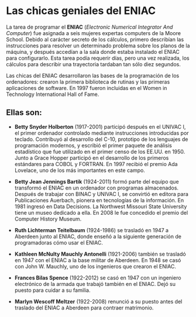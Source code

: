 # **Las chicas geniales del ENIAC**

La tarea de programar el **ENIAC** (_Electronic Numerical Integrator And Computer_) fue asignada a seis mujeres expertas computers de la Moore School. Debido al carácter secreto de los cálculos, primero describían las instrucciones para resolver un determinado problema sobre los planos de la máquina, y después accedían a la sala donde estaba instalado el ENIAC para configurarlo. Esta tarea podía requerir días, pero una vez realizada, los cálculos para describir una trayectoria tardaban tan sólo diez segundos.

Las chicas del ENIAC desarrollaron las bases de la programación de los ordenadores: crearon la primera biblioteca de rutinas y las primeras aplicaciones de software. En 1997 fueron incluidas en el Women in Technology International Hall of Fame.

## Ellas son:

- **Betty Snyder Holberton** (1917-2001) participó después en el UNIVAC I, el primer ordenador controlado mediante instrucciones introducidas por teclado. Contribuyó al desarrollo del C-10,  prototipo de los lenguajes de programación modernos, y escribió el primer paquete de análisis estadístico que fue utilizado en el primer censo de los EE.UU. en 1950. Junto a Grace Hopper participó en el desarrollo de los primeros estándares para COBOL y FORTRAN. En 1997 recibió el premio Ada Lovelace, uno de los más importantes  en este campo.

- **Betty Jean Jennings Bartik** (1924-2011) formó parte del equipo que transformó el ENIAC en un ordenador con programas almacenados. Después de trabajar con BINAC y UNIVAC I, se convirtió en editora para Publicaciones Auerbach, pionera en tecnologías de la información. En 1981 ingresó en Data Decisions. La Northwest Missouri State University tiene un museo dedicado a ella. En 2008 le fue concedido el premio del Computer History Museum.

- **Ruth Lichterman Teitelbaum** (1924-1986) se trasladó en 1947 a Aberdeen junto al ENIAC, donde enseñó a la siguiente generación de programadoras cómo usar el ENIAC.

- **Kathleen McNulty Mauchly Antonelli** (1921-2006) también se trasladó en 1947 con el ENIAC a la base militar de Aberdeen. En 1948 se casó con John W. Mauchly, uno de los ingenieros que crearon el ENIAC.

- **Frances Bilas Spence** (1922-2012) se casó en 1947 con un ingeniero electrónico de la armada que trabajó también en el ENIAC. Dejó su puesto para cuidar a su familia.

- **Marlyn Wescoff Meltzer** (1922-2008)​ renunció a su puesto antes del traslado del ENIAC a Aberdeen para contraer matrimonio.

